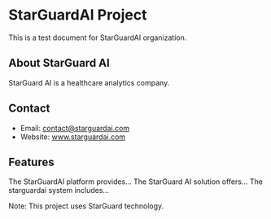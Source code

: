 # StarGuardAI Project

This is a test document for StarGuardAI organization.

## About StarGuard AI

StarGuard AI is a healthcare analytics company.

## Contact

- Email: contact@starguardai.com
- Website: www.starguardai.com

## Features

The StarGuardAI platform provides...
The StarGuard AI solution offers...
The starguardai system includes...

Note: This project uses StarGuard technology.

